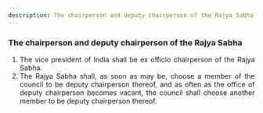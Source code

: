 ```yaml
---
description: The chairperson and deputy chairperson of the Rajya Sabha
---
```


### The chairperson and deputy chairperson of the Rajya Sabha

1. <div style="text-align: justify"> The vice president of India shall be ex officio chairperson of the Rajya Sabha.
2. <div style="text-align: justify"> The Rajya Sabha shall, as soon as may be, choose a member of the council to be deputy chairperson thereof, and as often as the office of deputy chairperson becomes vacant, the council shall choose another member to be deputy chairperson thereof.
